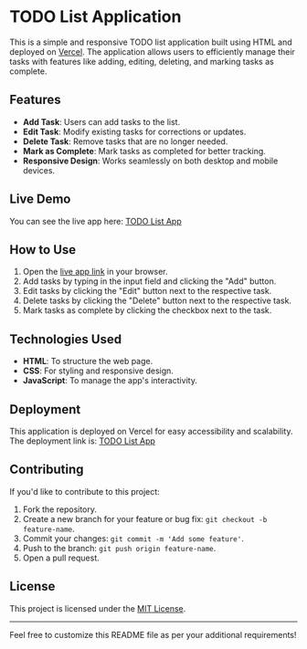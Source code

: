 # TODO List Application

This is a simple and responsive TODO list application built using HTML and deployed on [Vercel](https://vercel.com/). The application allows users to efficiently manage their tasks with features like adding, editing, deleting, and marking tasks as complete.

## Features

- **Add Task**: Users can add tasks to the list.
- **Edit Task**: Modify existing tasks for corrections or updates.
- **Delete Task**: Remove tasks that are no longer needed.
- **Mark as Complete**: Mark tasks as completed for better tracking.
- **Responsive Design**: Works seamlessly on both desktop and mobile devices.

## Live Demo

You can see the live app here: [TODO List App](https://todo-indol-alpha.vercel.app/)

## How to Use

1. Open the [live app link](https://todo-indol-alpha.vercel.app/) in your browser.
2. Add tasks by typing in the input field and clicking the "Add" button.
3. Edit tasks by clicking the "Edit" button next to the respective task.
4. Delete tasks by clicking the "Delete" button next to the respective task.
5. Mark tasks as complete by clicking the checkbox next to the task.

## Technologies Used

- **HTML**: To structure the web page.
- **CSS**: For styling and responsive design.
- **JavaScript**: To manage the app's interactivity.

## Deployment

This application is deployed on Vercel for easy accessibility and scalability. The deployment link is: [TODO List App](https://todo-indol-alpha.vercel.app/)

## Contributing

If you'd like to contribute to this project:

1. Fork the repository.
2. Create a new branch for your feature or bug fix: `git checkout -b feature-name`.
3. Commit your changes: `git commit -m 'Add some feature'`.
4. Push to the branch: `git push origin feature-name`.
5. Open a pull request.

## License

This project is licensed under the [MIT License](LICENSE).

---

Feel free to customize this README file as per your additional requirements!
